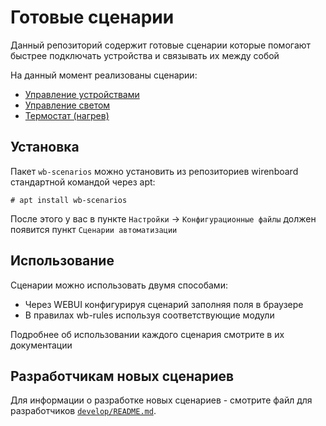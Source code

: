 # Готовые сценарии

Данный репозиторий содержит готовые сценарии которые помогают
быстрее подключать устройства и связывать их между собой

На данный момент реализованы сценарии:

- [Управление устройствами](scenarios/devices-control/README.md)
- [Управление светом](scenarios/light-control/README.md)
- [Термостат (нагрев)](scenarios/thermostat/README.md)

## Установка

Пакет `wb-scenarios` можно установить из репозиториев wirenboard
стандартной командой через apt:

```terminal
# apt install wb-scenarios
```

После этого у вас в пункте `Настройки` -> `Конфигурационные файлы`
должен появится пункт `Сценарии автоматизации`

## Использование

Сценарии можно использовать двумя способами:

- Через WEBUI конфигурируя сценарий заполняя поля в браузере
- В правилах wb-rules используя соответствующие модули

Подробнее об использовании каждого сценария смотрите в их документации

## Разработчикам новых сценариев

Для информации о разработке новых сценариев - смотрите
файл для разработчиков [`develop/README.md`](develop/README.md).
